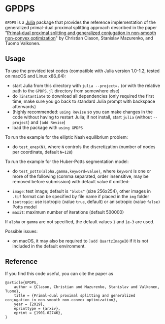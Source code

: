 # GPDPS

`GPDPS` is a [Julia](http://julialang.org) package that provides the reference implementation of the generalized primal-dual proximal splitting approach described in the paper "[Primal-dual proximal splitting and generalized conjugation in non-smooth non-convex optimization](https://arxiv.org/abs/1901.02746)" by Christian Clason, Stanislav Mazurenko, and Tuomo Valkonen.

## Usage

To use the provided test codes (compatible with Julia version 1.0-1.2, tested on macOS and Linux x86_64):

* start Julia from this directory with `julia --project=.` (or with the relative path to the `GPDPS.jl` directory from somewhere else)
* do `]instantiate` to download all dependencies (only required the first time, make sure you go back to standard Julia prompt with backspace afterwards)
* (highly recommended: `using Revise` so you can make changes in the code without having to restart Julia; if not install, start `julia` (without `--project`) and `]add Revise`)
* load the package with `using GPDPS`

To run the example for the elliptic Nash equilibrium problem:

* do `test_enep(N)`, where `N` controls the discretization (number of nodes per coordinate, default `N=128`)

To run the example for the Huber-Potts segmentation model:

* do `test_potts(alpha,gamma,keyword=value)`, where `keyword` is one or more of the following (comma separated, order insensitive, may be removed before submission) with default value if omitted:

- `image`: test image; default is `"blobs"` (size 256x254), other images in `.tif` format can be specified by file name if placed in the `img` folder
- `isotropic`: use isotropic (value `true`, default) or anisotropic (value `false)` Potts model
- `maxit`: maximum number of iterations (default 500000)

If `alpha` or `gamma` are not specified, the default values `1` and `1e-3` are used.

Possible issues:
* on macOS, it may also be required to `]add QuartzImageIO` if it is not included in the default environment.

## Reference

If you find this code useful, you can cite the paper as

    @article{GPDPS,
        author = {Clason, Christian and Mazurenko, Stanislav and Valkonen, Tuomo},
        title = {Primal-dual proximal splitting and generalized conjugation in non-smooth non-convex optimization},
        year = {2019},
        eprinttype = {arxiv},
        eprint = {1901.02746},
    }


